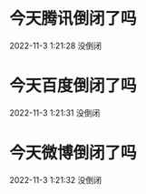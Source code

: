 # 今天腾讯倒闭了吗

2022-11-3 1:21:28 没倒闭

# 今天百度倒闭了吗

2022-11-3 1:21:31 没倒闭

# 今天微博倒闭了吗

2022-11-3 1:21:32 没倒闭

